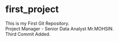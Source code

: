 # first_project
This is my First Git Repository.<br>
Project Manager - Senior Data Analyst Mr.MOHSIN.
<br> Third Commit Added.
